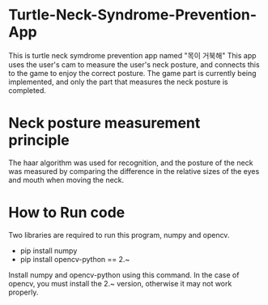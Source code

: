 # Turtle-Neck-Syndrome-Prevention-App
This is turtle neck symdrome prevention app named "목이 거북해"
This app uses the user's cam to measure the user's neck posture, and connects this to the game to enjoy the correct posture. 
The game part is currently being implemented, and only the part that measures the neck posture is completed.

# Neck posture measurement principle
The haar algorithm was used for recognition, and the posture of the neck was measured by comparing the difference in the relative sizes of the eyes and mouth when moving the neck.

# How to Run code
Two libraries are required to run this program, numpy and opencv.
 - pip install numpy
 - pip install opencv-python == 2.~
 
 
Install numpy and opencv-python using this command. In the case of opencv, you must install the 2.~ version, otherwise it may not work properly.
